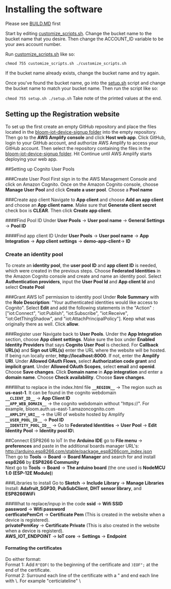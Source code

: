 # Installing the software

Please see [BUILD.MD](./BUILD.MD) first

Start by editing [customize_scripts.sh](./customize_scripts.sh). Change the bucket name to the bucket name that you desire. Then change the ACCOUNT_ID variable to be your aws account number.

Run [customize_scripts.sh](./customize_scripts.sh) like so:

`
chmod 755 customize_scripts.sh
./customize_scripts.sh
`

If the bucket name already exists, change the bucket name and try again.

Once you've found the bucket name, go into the [setup.sh](./setup.sh) script and change the bucket name to match your bucket name. Then run the script like so:

`
chmod 755 setup.sh
./setup.sh
`
Take note of the printed values at the end.

## Setting up the Registration website
To set up the first create an empty GitHub repository and place the files located in the [bloom-iot-device-signup folder](./bloom-iot-device-signup) into the empty repository. Then go to the **AWS Amplify console** and click **Host web app**. Click GitHub, login to your GitHub account, and authorize AWS Amplify to access your GitHub account. Then select the repository containing the files in the [bloom-iot-device-signup folder](./bloom-iot-device-signup). Hit Continue until AWS Amplify starts deploying your web app. 

##Setting up Cognito User Pools

###Create User Pool
First sign in to the AWS Management Console and click on Amazon Cognito. 
Once on the Amazon Cognito console, choose **Manage User Pool** and click **Create a user pool**. Choose a **Pool name**

###Create app client
Navigate to  **App client** and choose **Add an app client** and choose an **App client name**. Make sure that **Generate client secret** check box is **CLEAR**. Then click **Create app client**.

####Find Pool ID
Under **User Pools** → **User pool name** → **General Settings** → **Pool ID**

####Find app client ID
Under **User Pools** → **User pool name** → **App Integration** → **App client settings** → **demo-app-client**→ **ID**

### Create an identity pool
To create an **identity pool**, the **user pool ID** and **app client ID** is needed, which were created in the previous steps. 
Choose **Federated Identities** in the Amazon Cognito console and create and name an identity pool. 
Select **Authentication providers**, input the **User Pool Id** and **App client Id** and select **Create Pool**

###Grant AWS IoT permission to identity pool
Under **Role Summary** with the **Role Description**: "Your authenticated identities would like access to Cognito". Select **Edit** and add the following statements in the "Action" : ["iot:Connect", "iot:Publish", "iot:Subscribe", "iot:Receive", "iot:GetThingShadow", and "iot:AttachPrincipalPolicy"]. Keep what was originally there as well. Click **allow**.

###Register user 
Navigate back to **User Pools**. Under the **App Integration** section, choose **App client settings**. Make sure the  box under **Enabled Identity Providers** that says **Cognito User Pool** is checked. For **Callback URL(s)** and **Sign out URL(s)** enter the URL where the website will be hosted. If being run locally enter, **http://localhost:8000**. If not, enter the **Amplify URI**.  Under **Allowed OAuth Flows**, select **Authorization code grant** and **implicit grant**. Under **Allowed OAuth Scopes**, select **email** and **openid**. Choose **Save changes**.
Click **Domain name** in  **App integration** and enter a **domain name**. Choose **Check availability**. Choose **Save changes**. 

###What to replace in the index.html file
**`__REGION__`** → The region such as **us-east-1**. It can be found in the cognito webdomain\
**`__CLIENT_ID__`** → **App Client ID**\
**`__APP_WEB_DOMAIN__`** → the cognito webdomain without "https://". For example, bloom.auth.us-east-1.amazoncognito.com\
**`__AMPLIFY_URI__`** → the URI of website hosted by Amplify \
**`__USER_POOL_ID__`** → **Pool ID**\
**`__IDENTITY_POOL_ID__`** → Go to **Federated Identities** → **User Pool** → **Edit Identity Pool** → **Identity pool ID**\

##Connect ESP8266 to IoT
In the **Arduino IDE** go to **File menu** → **preferences** and paste in the additional boards manager URL's: http://arduino.esp8266.com/stable/package_esp8266com_index.json \
Then go to **Tools** → **Board** → **Board Manager** and search for and install **esp8266** by **ESP8266 Community** \
Next go to **Tools** → **Board** → **The arduino board** (the one used is **NodeMCU 1.0 (ESP-12E Module)**)

###Libraries to install
Go to **Sketch** → **Include Library** → **Manage Libraries** \
Install:
**Adafruit_SGP30**, **PubSubClient**, **DHT sensor library**, and **ESP8266WiFi**

###What to replace/inpup in the code
**ssid** → **Wifi SSID** \
**password** → **Wifi password** \
**certficatePemCrt** → **Certificate Pem** (This is created in the website when a device is registered).\
**privatePemKey** → **Certificate Private** (This is also created in the website when a device is registerd).\
**AWS_IOT_ENDPOINT** → **IoT core** → **Settings** → **Endpoint**
#### Formating the certificates
Do either format:\
Format 1: Add `R"EOF(` to the beginning of the certificate and `)EOF";` at the end of the certificate.\
Format 2: Surround each line of the certificate with a " and end each line with \\. For example "certiciateline" \\


